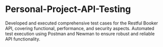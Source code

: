 # Personal-Project-API-Testing
Developed and executed comprehensive test cases for the Restful Booker API, covering functional, performance, and security aspects. Automated test execution using Postman and Newman to ensure robust and reliable API functionality.
